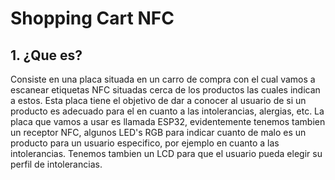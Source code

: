 # Shopping Cart NFC

## 1. ¿Que es?

Consiste en una placa situada en un carro de compra con el cual vamos a escanear etiquetas NFC situadas cerca de los productos las cuales indican a estos. Esta placa tiene el objetivo de dar a conocer al usuario de si un producto es adecuado para el en cuanto a las intolerancias, alergias, etc.
La placa que vamos a usar es llamada ESP32, evidentemente tenemos tambien un receptor NFC, algunos LED's RGB para indicar cuanto de malo es un producto para un usuario especifico, por ejemplo en cuanto a las intolerancias. Tenemos tambien un LCD para que el usuario pueda elegir su perfil de intolerancias.






